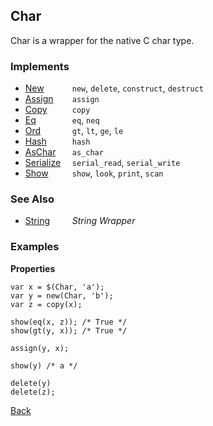 Char
----

Char is a wrapper for the native C char type. 

### Implements

* <span style="width:75px; float:left;">[New](reference/new)</span> `new`, `delete`, `construct`, `destruct`
* <span style="width:75px; float:left;">[Assign](reference/assign)</span> `assign`
* <span style="width:75px; float:left;">[Copy](reference/copy)</span> `copy`
* <span style="width:75px; float:left;">[Eq](reference/eq)</span> `eq`, `neq`
* <span style="width:75px; float:left;">[Ord](reference/ord)</span> `gt`, `lt`, `ge`, `le`
* <span style="width:75px; float:left;">[Hash](reference/hash)</span> `hash`
* <span style="width:75px; float:left;">[AsChar](reference/aschar)</span> `as_char`
* <span style="width:75px; float:left;">[Serialize](reference/serialize)</span> `serial_read`, `serial_write`
* <span style="width:75px; float:left;">[Show](reference/show)</span> `show`, `look`, `print`, `scan`

### See Also

* <span style="width:75px; float:left;">[String](reference/string)</span> _String Wrapper_

### Examples

__Properties__

    var x = $(Char, 'a');
    var y = new(Char, 'b');
    var z = copy(x);
    
    show(eq(x, z)); /* True */
    show(gt(y, x)); /* True */
    
    assign(y, x);
    
    show(y) /* a */
    
    delete(y)
    delete(z);
    
    
[Back](/documentation)